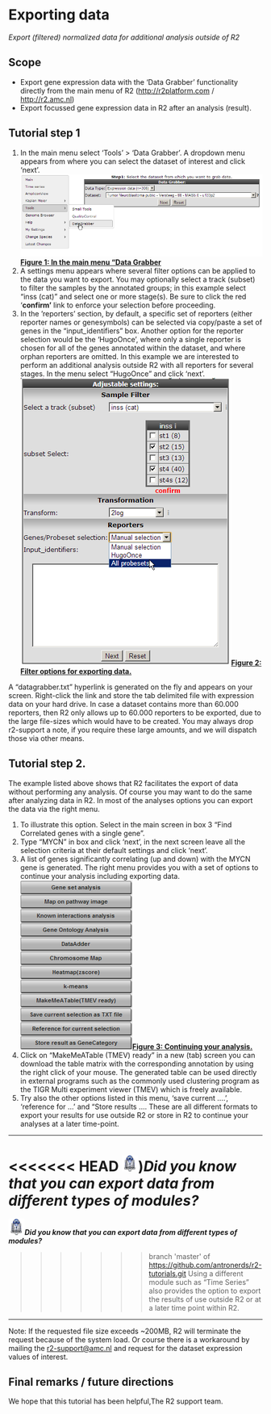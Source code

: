 <a id="exporting_data"></a>

Exporting data
==============



*Export (filtered) normalized data for additional analysis outside of
R2*




Scope
-----

-   Export gene expression data with the ‘Data Grabber’ functionality
    directly from the main menu of R2 (<http://r2platform.com> / <http://r2.amc.nl>)
-   Export focussed gene expression data in R2 after an analysis (result).





Tutorial step 1
---------------





1.  In the main menu select ‘Tools’ &gt; ‘Data Grabber’. A dropdown menu
    appears from where you can select the dataset of interest and
    click ‘next’.
    [![](_static/images/ExportData_datagrabber.png)**Figure
    1: In the main menu “Data
    Grabber**](Image:Image:ExportData_datagrabber.png)
2.  A settings menu appears where several filter options can be applied
    to the data you want to export. You may optionally select a
    track (subset) to filter the samples by the annotated groups; in
    this example select “inss (cat)” and select one or more stage(s). Be
    sure to click the red ‘**confirm’** link to enforce your selection
    before proceeding.
3.  In the ’reporters’ section, by default, a specific set of reporters
    (either reporter names or genesymbols) can be selected via
    copy/paste a set of genes in the “input\_identifiers” box. Another
    option for the reporter selection would be the ‘HugoOnce’, where
    only a single reporter is chosen for all of the genes annotated
    within the dataset, and where orphan reporters are omitted. In this
    example we are interested to perform an additional analysis outside
    R2 with all reporters for several stages. In the menu select
    “HugoOnce” and click ‘next’.
    [![](_static/images/ExportData_filter.png)**Figure
    2: Filter options for
    exporting data.**](Image:Image:ExportData_filter.png)



A “datagrabber.txt” hyperlink is generated on the fly and appears on
your screen. Right-click the link and store the tab delimited file with
expression data on your hard drive. In case a dataset contains more than
60.000 reporters, then R2 only allows up to 60.000 reporters to be
exported, due to the large file-sizes which would have to be created.
You may always drop r2-support a note, if you require these large
amounts, and we will dispatch those via other means.







Tutorial step 2.
----------------



The example listed above shows that R2 facilitates the export of data
without performing any analysis. Of course you may want to do the same
after analyzing data in R2. In most of the analyses options you can
export the data via the right menu.



1.  To illustrate this option. Select in the main screen in box 3 “Find
    Correlated genes with a single gene”.
2.  Type “MYCN” in box and click ‘next’, in the next screen leave all
    the selection criteria at their default settings and click ‘next’.
3.  A list of genes significantly correlating (up and down) with the
    MYCN gene is generated. The right menu provides you with a set of
    options to continue your analysis including exporting data.
    [![](_static/images/ExportData_menu.png)**Figure
    3: Continuing
    your analysis.**](Image:Image:ExportData_menu.png)
4.  Click on “MakeMeATable (TMEV) ready” in a new (tab) screen you can
    download the table matrix with the corresponding annotation by using
    the right click of your mouse. The generated table can be used
    directly in external programs such as the commonly used clustering
    program as the TIGR Multi experiment viewer (TMEV) which is
    freely available.
5.  Try also the other options listed in this menu, ‘save current ….’,
    ‘reference for …’ and “Store results …. These are all different
    formats to export your results for use outside R2 or store in R2 to
    continue your analyses at a later time-point.

  ----------------------------------------------------------------------------------------------------------------------------------------------------------------------------------------
<<<<<<< HEAD
  ![](_static/images/R2d2_logo.png))***Did you know that you can export data from different types of modules?***
=======
  [![](_static/images/R2d2_logo.png)](Image:Image:R2d2%20logo.png)***Did you know that you can export data from different types of modules?***
>>>>>>> branch 'master' of https://github.com/antronerds/r2-tutorials.git
  Using a different module such as “Time Series” also provides the option to export the results of use outside R2 or at a later time point within R2.
  ----------------------------------------------------------------------------------------------------------------------------------------------------------------------------------------



Note: If the requested file size exceeds \~200MB, R2 will terminate the
request because of the system load. Or course there is a workaround by
mailing the r2-support@amc.nl and request for the dataset expression
values of interest.







Final remarks / future directions
---------------------------------

We hope that this tutorial has been helpful,The R2 support team.




